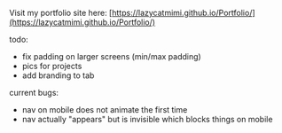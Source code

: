 Visit my portfolio site here:
[https://lazycatmimi.github.io/Portfolio/](https://lazycatmimi.github.io/Portfolio/)

todo:

- fix padding on larger screens (min/max padding)
- pics for projects
- add branding to tab

current bugs:

- nav on mobile does not animate the first time
- nav actually "appears" but is invisible which blocks things on mobile
